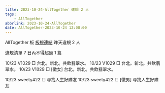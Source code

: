 ```yaml
---
title: 2023-10-24-AllTogether 違規 2 人
tags:
    - AllTogether
abbrlink: 2023-10-24-AllTogether
date: AllTogether-2023-10-24 12:00:00
---
```

AllTogether 板 [板規連結](https://www.ptt.cc/bbs/AllTogether/M.1643211430.A.5FB.html)
昨天違規 2 人
<!-- more -->

違規清單
7 日內不得超過 1 篇

10/23 V1029 □ 台北。新北。共飲翡翠水。
10/23 V1029 □ 台北。新北。共飲翡翠水。
10/23 V1029 □ [徵女] 台北。新北。共飲翡翠水。

10/23 sweety422 □ 尋找人生好隊友
10/23 sweety422 □ [徵男] 尋找人生好隊友